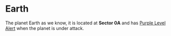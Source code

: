 # Earth

The planet Earth as we know, it is located at **Sector 0A** and has [Purple Level Alert][ArchIdAlerts] when the planet is
under attack.

[ArchIdAlerts]: ../concepts/archid-alert-levels.md
